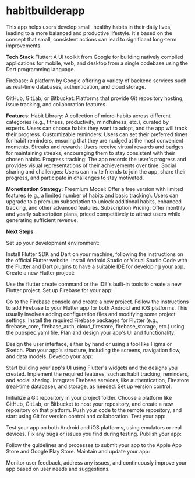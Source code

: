 # habitbuilderapp
This app helps users develop small, healthy habits in their daily lives, leading to a more balanced and productive lifestyle. It's based on the concept that small, consistent actions can lead to significant long-term improvements.

**Tech Stack**
Flutter: A UI toolkit from Google for building natively compiled applications for mobile, web, and desktop from a single codebase using the Dart programming language.

Firebase: A platform by Google offering a variety of backend services such as real-time databases, authentication, and cloud storage. 

GitHub, GitLab, or Bitbucket: Platforms that provide Git repository hosting, issue tracking, and collaboration features.

**Features:**
Habit Library: A collection of micro-habits across different categories (e.g., fitness, productivity, mindfulness, etc.), curated by experts. Users can choose habits they want to adopt, and the app will track their progress.
Customizable reminders: Users can set their preferred times for habit reminders, ensuring that they are nudged at the most convenient moments.
Streaks and rewards: Users receive virtual rewards and badges for maintaining streaks, encouraging them to stay consistent with their chosen habits.
Progress tracking: The app records the user's progress and provides visual representations of their achievements over time.
Social sharing and challenges: Users can invite friends to join the app, share their progress, and participate in challenges to stay motivated.

**Monetization Strategy:**
Freemium Model: Offer a free version with limited features (e.g., a limited number of habits and basic tracking). Users can upgrade to a premium subscription to unlock additional habits, enhanced tracking, and other advanced features.
Subscription Pricing: Offer monthly and yearly subscription plans, priced competitively to attract users while generating sufficient revenue.

**Next Steps**

Set up your development environment:

Install Flutter SDK and Dart on your machine, following the instructions on the official Flutter website.
Install Android Studio or Visual Studio Code with the Flutter and Dart plugins to have a suitable IDE for developing your app.
Create a new Flutter project:

Use the flutter create command or the IDE's built-in tools to create a new Flutter project.
Set up Firebase for your app:

Go to the Firebase console and create a new project.
Follow the instructions to add Firebase to your Flutter app for both Android and iOS platforms. This usually involves adding configuration files and modifying some project settings.
Install the required Firebase packages for Flutter (e.g., firebase_core, firebase_auth, cloud_firestore, firebase_storage, etc.) using the pubspec.yaml file.
Plan and design your app's UI and functionality:

Design the user interface, either by hand or using a tool like Figma or Sketch.
Plan your app's structure, including the screens, navigation flow, and data models.
Develop your app:

Start building your app's UI using Flutter's widgets and the designs you created.
Implement the required features, such as habit tracking, reminders, and social sharing.
Integrate Firebase services, like authentication, Firestore (real-time database), and storage, as needed.
Set up version control:

Initialize a Git repository in your project folder.
Choose a platform like GitHub, GitLab, or Bitbucket to host your repository, and create a new repository on that platform.
Push your code to the remote repository, and start using Git for version control and collaboration.
Test your app:

Test your app on both Android and iOS platforms, using emulators or real devices.
Fix any bugs or issues you find during testing.
Publish your app:

Follow the guidelines and processes to submit your app to the Apple App Store and Google Play Store.
Maintain and update your app:

Monitor user feedback, address any issues, and continuously improve your app based on user needs and suggestions.
